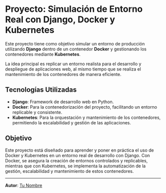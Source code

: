 # Proyecto: Simulación de Entorno Real con Django, Docker y Kubernetes

Este proyecto tiene como objetivo simular un entorno de producción utilizando **Django** dentro de un contenedor **Docker** y gestionando los contenedores mediante **Kubernetes**. 

La idea principal es replicar un entorno realista para el desarrollo y despliegue de aplicaciones web, al mismo tiempo que se realiza el mantenimiento de los contenedores de manera eficiente.

## Tecnologías Utilizadas

- **Django**: Framework de desarrollo web en Python.
- **Docker**: Para la contenedorización del proyecto, facilitando un entorno replicable y consistente.
- **Kubernetes**: Para la orquestación y mantenimiento de los contenedores, permitiendo la escalabilidad y gestión de las aplicaciones.

## Objetivo

Este proyecto está diseñado para aprender y poner en práctica el uso de Docker y Kubernetes en un entorno real de desarrollo con Django. Con Docker, se asegura la creación de entornos controlados y replicables, mientras que con Kubernetes, se implementa la automatización de la gestión, escalabilidad y mantenimiento de estos contenedores.

---

**Autor**: [Tu Nombre](https://github.com/tu-usuario)
